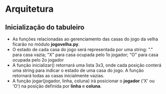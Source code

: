 # Arquitetura
## Inicialização do tabuleiro
* As funções relacionadas ao gerenciamento das casas do jogo da velha ficarão no módulo **jogovelha.py**.
* O estado de cada casa do jogo será representada por uma string: "." para casa vazia; "X" para casa ocupada pelo 1o jogador; "O" para casa ocupada pelo 2o jogador
* A função inicializar() retornará uma lista 3x3, onde cada posição conterá uma string para indicar o estado de uma casa do jogo. A função retornará todas as casas inicialmente vazias.
* A função jogar(jogador, linha, coluna) irá posicionar o **jogador** ('X' ou 'O') na posição definida por **linha** e **coluna**.
